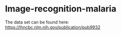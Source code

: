 # Image-recognition-malaria
The data set can be found here: https://lhncbc.nlm.nih.gov/publication/pub9932
